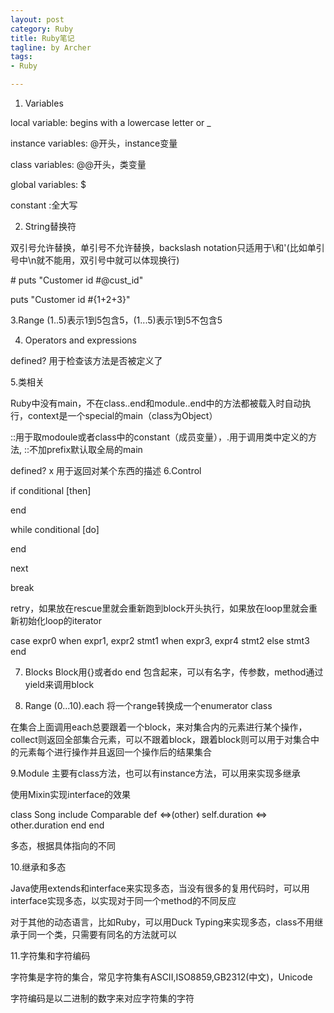 ```yaml
---
layout: post
category: Ruby
title: Ruby笔记
tagline: by Archer
tags:
- Ruby

---
```


1. Variables

local variable: begins with a lowercase letter or _

instance variables: @开头，instance变量

class variables: @@开头，类变量

global variables: $

constant :全大写

2. String替换符

双引号允许替换，单引号不允许替换，backslash notation只适用于\\和\'(比如单引号中\n就不能用，双引号中就可以体现换行)

\# puts "Customer id #@cust_id"

puts "Customer id #{1+2+3}"

3.Range
(1..5)表示1到5包含5，(1...5)表示1到5不包含5

4. Operators and expressions

defined? 用于检查该方法是否被定义了

5.类相关

Ruby中没有main，不在class..end和module..end中的方法都被载入时自动执行，context是一个special的main（class为Object）

::用于取modoule或者class中的constant（成员变量），.用于调用类中定义的方法, ::不加prefix默认取全局的main

defined? x 用于返回对某个东西的描述
6.Control

if conditional [then]

end

while conditional [do]

end

next

break

retry，如果放在rescue里就会重新跑到block开头执行，如果放在loop里就会重新初始化loop的iterator

case expr0
when expr1, expr2
   stmt1
when expr3, expr4
   stmt2
else
   stmt3
end

7. Blocks
Block用{}或者do end 包含起来，可以有名字，传参数，method通过yield来调用block

8. Range
(0...10).each 将一个range转换成一个enumerator class

在集合上面调用each总要跟着一个block，来对集合内的元素进行某个操作，collect则返回全部集合元素，可以不跟着block，跟着block则可以用于对集合中的元素每个进行操作并且返回一个操作后的结果集合


9.Module
主要有class方法，也可以有instance方法，可以用来实现多继承

使用Mixin实现interface的效果

class Song
  include Comparable
  def <=>(other)
    self.duration <=> other.duration
  end
end

多态，根据具体指向的不同

10.继承和多态

Java使用extends和interface来实现多态，当没有很多的复用代码时，可以用interface实现多态，以实现对于同一个method的不同反应

对于其他的动态语言，比如Ruby，可以用Duck Typing来实现多态，class不用继承于同一个类，只需要有同名的方法就可以

11.字符集和字符编码

字符集是字符的集合，常见字符集有ASCII,ISO8859,GB2312(中文)，Unicode

字符编码是以二进制的数字来对应字符集的字符
